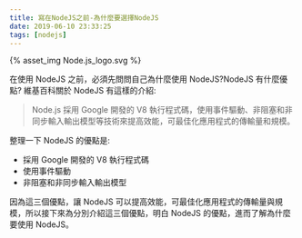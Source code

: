 ```yaml
---
title: 寫在NodeJS之前-為什麼要選擇NodeJS
date: 2019-06-10 23:33:25
tags: [nodejs]
---
```


{% asset_img Node.js_logo.svg %}

在使用 NodeJS 之前，必須先問問自己為什麼使用 NodeJS?NodeJS 有什麼優點?
維基百科關於 NodeJS 有這樣的介紹:

> Node.js 採用 Google 開發的 V8 執行程式碼，使用事件驅動、非阻塞和非同步輸入輸出模型等技術來提高效能，可最佳化應用程式的傳輸量和規模。

整理一下 NodeJS 的優點是:

- 採用 Google 開發的 V8 執行程式碼
- 使用事件驅動
- 非阻塞和非同步輸入輸出模型

因為這三個優點，讓 NodeJS 可以提高效能，可最佳化應用程式的傳輸量與規模，所以接下來為分別介紹這三個優點，明白 NodeJS 的優點，進而了解為什麼要使用 NodeJS。
